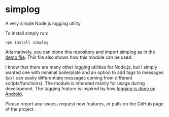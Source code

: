 simplog
=======

A very simple Node.js logging utility

To install simply run:

    npm install simplog
    
Alternatively, you can clone this repository and import simplog as in the 
[demo file](https://github.com/adrianp/simplog/blob/master/demo.js). This file also shows how this module can be used.


I know that there are many other logging utilities for Node.js, but I simply wanted one with minimal boilerplate and
an option to add _tags_ to messages (so I can easily differentiate messages coming from different scripts/functions).
The module is intended mainly for usage during development. The tagging feature is inspired by how 
[logging is done on Android](http://developer.android.com/reference/android/util/Log.html).


Please report any issues, request new features, or pulls on the GitHub page of the project.

